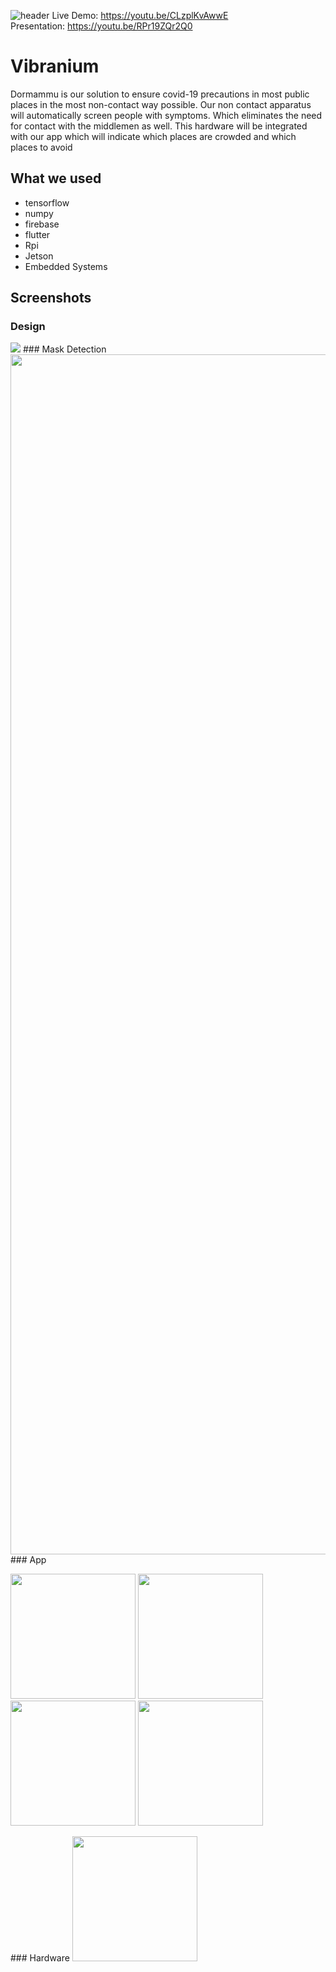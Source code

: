 ![header](https://github.com/GeethKuldeep/vibranium/blob/master/screenshots/WhatsApp%20Image%202021-03-21%20at%2010.08.25%20AM.jpeg)
Live Demo: https://youtu.be/CLzplKvAwwE <br/>
Presentation: https://youtu.be/RPr19ZQr2Q0

# Vibranium

Dormammu is our solution to ensure covid-19 precautions in most public places in the most non-contact way possible. Our non contact apparatus will automatically screen people with symptoms. Which eliminates the need for contact with the middlemen as well.
This hardware will be integrated with our app which will indicate which places are crowded and which places to avoid

## What we used
- tensorflow
- numpy
- firebase
- flutter
- Rpi
- Jetson
- Embedded Systems


## Screenshots
### Design
<img src="https://github.com/GeethKuldeep/vibranium/blob/master/screenshots/1.png" >
### Mask Detection
<img src="https://github.com/GeethKuldeep/vibranium/blob/master/screenshots/7.png" width="1920">
### App
<p float="left">
<img src="https://github.com/GeethKuldeep/vibranium/blob/master/screenshots/2.jpeg" width="200">
<img src="https://github.com/GeethKuldeep/vibranium/blob/master/screenshots/3.jpeg" width="200">
<img src="https://github.com/GeethKuldeep/vibranium/blob/master/screenshots/4.jpeg" width="200">
<img src="https://github.com/GeethKuldeep/vibranium/blob/master/screenshots/5.jpeg" width="200">
</p>
### Hardware
<img src="https://github.com/GeethKuldeep/vibranium/blob/master/screenshots/6.jpeg" width="200">
